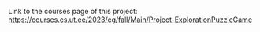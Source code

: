 Link to the courses page of this project: https://courses.cs.ut.ee/2023/cg/fall/Main/Project-ExplorationPuzzleGame
